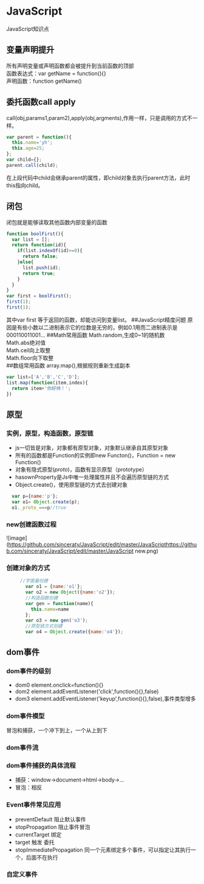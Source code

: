 # JavaScript
JavaScript知识点
## 变量声明提升
所有声明变量或声明函数都会被提升到当前函数的顶部<br>
函数表达式：var getName = function(){}<br>
声明函数：function getName()

## 委托函数call apply 

call(obj,params1,param2),apply(obj,argments),作用一样，只是调用的方式不一样。
```JavaScript
var parent = function(){
  this.name='yh';
  this.age=25;
};
var child={};
parent.call(child);
```
在上段代码中child会继承parent的属性，即child对象去执行parent方法，此时this指向child。
## 闭包
闭包就是能够读取其他函数内部变量的函数
```JavaScript
function boolFirst(){
  var list = [];
  return function(id){
    if(list.indexOf(id)>=0){
      return false;
    }else{
      list.push(id);
      return true;
    }
  }
}
var first = boolFirst();
first(1);
first(1);
```
其中var first 等于返回的函数，却能访问到变量list。
##JavaScript精度问题
原因是有些小数以二进制表示它的位数是无穷的，例如0.1用而二进制表示是000110011001...
##Math常用函数
Math.random,生成0~1的随机数<br>
Math.abs绝对值<br>
Math.ceil向上取整<br>
Math.floor向下取整<br>
##数组常用函数
array.map(),根据规则重新生成副本
```JavaScript
var list=['A','B','C','D'];
list.map(function(item,index){
  return item+'你好帅！';
})
```
## 原型
### 实例，原型，构造函数，原型链
* js一切皆是对象，对象都有原型对象，对象默认继承自其原型对象
* 所有的函数都是Function的实例即new Functon()，Function = new Function()
* 对象有隐式原型(_proto_)，函数有显示原型（prototype）<br>
* hasownProperty是Js中唯一处理属性并且不会遍历原型链的方式
* Object.create()，使用原型链的方式去创建对象
```JavaScript 
  var p={name:'p'};
  var o1= Object.create(p);
  o1._proto_===p//true
```
### new创建函数过程
![image](https://github.com/sinceraty/JavaScript/edit/master/JavaScripthttps://github.com/sinceraty/JavaScript/edit/master/JavaScript new.png)
### 创建对象的方式
```JavaScript
     //字面量创建
	   var o1 = {name:'o1'};
	   var o2 = new Object({name:'o2'});
	   //构造函数创建
	   var gen = function(name){
	     this.name=name
	   };
	   var o3 = new gen('o3');
	   //原型链方式创建
	   var o4 = Object.create({name:'o4'});
 ```
## dom事件
### dom事件的级别
* dom0 element.onclick=function(){}
* dom2 element.addEventListener('click',function(){},false)
* dom3 element.addEventListener('keyup',function(){},false),事件类型增多
### dom事件模型
冒泡和捕获，一个冲下到上，一个从上到下
### dom事件流

### dom事件捕获的具体流程
* 捕获：window→document→html→body→...
* 冒泡：相反
### Event事件常见应用
* preventDefault 阻止默认事件
* stopPropagation 阻止事件冒泡
* currentTarget 绑定
* target 触发 委托
* stopImmediatePropagation 同一个元素绑定多个事件，可以指定让其执行一个，后面不在执行
### 自定义事件

